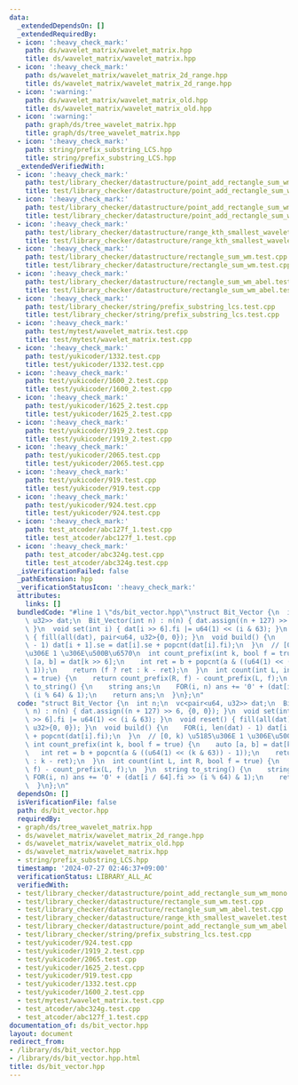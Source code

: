 ```yaml
---
data:
  _extendedDependsOn: []
  _extendedRequiredBy:
  - icon: ':heavy_check_mark:'
    path: ds/wavelet_matrix/wavelet_matrix.hpp
    title: ds/wavelet_matrix/wavelet_matrix.hpp
  - icon: ':heavy_check_mark:'
    path: ds/wavelet_matrix/wavelet_matrix_2d_range.hpp
    title: ds/wavelet_matrix/wavelet_matrix_2d_range.hpp
  - icon: ':warning:'
    path: ds/wavelet_matrix/wavelet_matrix_old.hpp
    title: ds/wavelet_matrix/wavelet_matrix_old.hpp
  - icon: ':warning:'
    path: graph/ds/tree_wavelet_matrix.hpp
    title: graph/ds/tree_wavelet_matrix.hpp
  - icon: ':heavy_check_mark:'
    path: string/prefix_substring_LCS.hpp
    title: string/prefix_substring_LCS.hpp
  _extendedVerifiedWith:
  - icon: ':heavy_check_mark:'
    path: test/library_checker/datastructure/point_add_rectangle_sum_wm_abel.test.cpp
    title: test/library_checker/datastructure/point_add_rectangle_sum_wm_abel.test.cpp
  - icon: ':heavy_check_mark:'
    path: test/library_checker/datastructure/point_add_rectangle_sum_wm_mono.test.cpp
    title: test/library_checker/datastructure/point_add_rectangle_sum_wm_mono.test.cpp
  - icon: ':heavy_check_mark:'
    path: test/library_checker/datastructure/range_kth_smallest_wavelet.test.cpp
    title: test/library_checker/datastructure/range_kth_smallest_wavelet.test.cpp
  - icon: ':heavy_check_mark:'
    path: test/library_checker/datastructure/rectangle_sum_wm.test.cpp
    title: test/library_checker/datastructure/rectangle_sum_wm.test.cpp
  - icon: ':heavy_check_mark:'
    path: test/library_checker/datastructure/rectangle_sum_wm_abel.test.cpp
    title: test/library_checker/datastructure/rectangle_sum_wm_abel.test.cpp
  - icon: ':heavy_check_mark:'
    path: test/library_checker/string/prefix_substring_lcs.test.cpp
    title: test/library_checker/string/prefix_substring_lcs.test.cpp
  - icon: ':heavy_check_mark:'
    path: test/mytest/wavelet_matrix.test.cpp
    title: test/mytest/wavelet_matrix.test.cpp
  - icon: ':heavy_check_mark:'
    path: test/yukicoder/1332.test.cpp
    title: test/yukicoder/1332.test.cpp
  - icon: ':heavy_check_mark:'
    path: test/yukicoder/1600_2.test.cpp
    title: test/yukicoder/1600_2.test.cpp
  - icon: ':heavy_check_mark:'
    path: test/yukicoder/1625_2.test.cpp
    title: test/yukicoder/1625_2.test.cpp
  - icon: ':heavy_check_mark:'
    path: test/yukicoder/1919_2.test.cpp
    title: test/yukicoder/1919_2.test.cpp
  - icon: ':heavy_check_mark:'
    path: test/yukicoder/2065.test.cpp
    title: test/yukicoder/2065.test.cpp
  - icon: ':heavy_check_mark:'
    path: test/yukicoder/919.test.cpp
    title: test/yukicoder/919.test.cpp
  - icon: ':heavy_check_mark:'
    path: test/yukicoder/924.test.cpp
    title: test/yukicoder/924.test.cpp
  - icon: ':heavy_check_mark:'
    path: test_atcoder/abc127f_1.test.cpp
    title: test_atcoder/abc127f_1.test.cpp
  - icon: ':heavy_check_mark:'
    path: test_atcoder/abc324g.test.cpp
    title: test_atcoder/abc324g.test.cpp
  _isVerificationFailed: false
  _pathExtension: hpp
  _verificationStatusIcon: ':heavy_check_mark:'
  attributes:
    links: []
  bundledCode: "#line 1 \"ds/bit_vector.hpp\"\nstruct Bit_Vector {\n  int n;\n  vc<pair<u64,\
    \ u32>> dat;\n  Bit_Vector(int n) : n(n) { dat.assign((n + 127) >> 6, {0, 0});\
    \ }\n  void set(int i) { dat[i >> 6].fi |= u64(1) << (i & 63); }\n  void reset()\
    \ { fill(all(dat), pair<u64, u32>{0, 0}); }\n  void build() {\n    FOR(i, len(dat)\
    \ - 1) dat[i + 1].se = dat[i].se + popcnt(dat[i].fi);\n  }\n  // [0, k) \u5185\
    \u306E 1 \u306E\u500B\u6570\n  int count_prefix(int k, bool f = true) {\n    auto\
    \ [a, b] = dat[k >> 6];\n    int ret = b + popcnt(a & ((u64(1) << (k & 63)) -\
    \ 1));\n    return (f ? ret : k - ret);\n  }\n  int count(int L, int R, bool f\
    \ = true) {\n    return count_prefix(R, f) - count_prefix(L, f);\n  }\n  string\
    \ to_string() {\n    string ans;\n    FOR(i, n) ans += '0' + (dat[i / 64].fi >>\
    \ (i % 64) & 1);\n    return ans;\n  }\n};\n"
  code: "struct Bit_Vector {\n  int n;\n  vc<pair<u64, u32>> dat;\n  Bit_Vector(int\
    \ n) : n(n) { dat.assign((n + 127) >> 6, {0, 0}); }\n  void set(int i) { dat[i\
    \ >> 6].fi |= u64(1) << (i & 63); }\n  void reset() { fill(all(dat), pair<u64,\
    \ u32>{0, 0}); }\n  void build() {\n    FOR(i, len(dat) - 1) dat[i + 1].se = dat[i].se\
    \ + popcnt(dat[i].fi);\n  }\n  // [0, k) \u5185\u306E 1 \u306E\u500B\u6570\n \
    \ int count_prefix(int k, bool f = true) {\n    auto [a, b] = dat[k >> 6];\n \
    \   int ret = b + popcnt(a & ((u64(1) << (k & 63)) - 1));\n    return (f ? ret\
    \ : k - ret);\n  }\n  int count(int L, int R, bool f = true) {\n    return count_prefix(R,\
    \ f) - count_prefix(L, f);\n  }\n  string to_string() {\n    string ans;\n   \
    \ FOR(i, n) ans += '0' + (dat[i / 64].fi >> (i % 64) & 1);\n    return ans;\n\
    \  }\n};\n"
  dependsOn: []
  isVerificationFile: false
  path: ds/bit_vector.hpp
  requiredBy:
  - graph/ds/tree_wavelet_matrix.hpp
  - ds/wavelet_matrix/wavelet_matrix_2d_range.hpp
  - ds/wavelet_matrix/wavelet_matrix_old.hpp
  - ds/wavelet_matrix/wavelet_matrix.hpp
  - string/prefix_substring_LCS.hpp
  timestamp: '2024-07-27 02:46:37+09:00'
  verificationStatus: LIBRARY_ALL_AC
  verifiedWith:
  - test/library_checker/datastructure/point_add_rectangle_sum_wm_mono.test.cpp
  - test/library_checker/datastructure/rectangle_sum_wm.test.cpp
  - test/library_checker/datastructure/rectangle_sum_wm_abel.test.cpp
  - test/library_checker/datastructure/range_kth_smallest_wavelet.test.cpp
  - test/library_checker/datastructure/point_add_rectangle_sum_wm_abel.test.cpp
  - test/library_checker/string/prefix_substring_lcs.test.cpp
  - test/yukicoder/924.test.cpp
  - test/yukicoder/1919_2.test.cpp
  - test/yukicoder/2065.test.cpp
  - test/yukicoder/1625_2.test.cpp
  - test/yukicoder/919.test.cpp
  - test/yukicoder/1332.test.cpp
  - test/yukicoder/1600_2.test.cpp
  - test/mytest/wavelet_matrix.test.cpp
  - test_atcoder/abc324g.test.cpp
  - test_atcoder/abc127f_1.test.cpp
documentation_of: ds/bit_vector.hpp
layout: document
redirect_from:
- /library/ds/bit_vector.hpp
- /library/ds/bit_vector.hpp.html
title: ds/bit_vector.hpp
---
```


